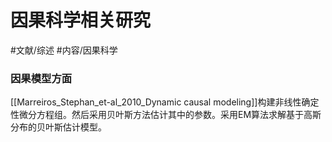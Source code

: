 # 因果科学相关研究







#文献/综述 
#内容/因果科学 



### 因果模型方面

[[Marreiros_Stephan_et-al_2010_Dynamic causal modeling]]构建非线性确定性微分方程组。然后采用贝叶斯方法估计其中的参数。采用EM算法求解基于高斯分布的贝叶斯估计模型。